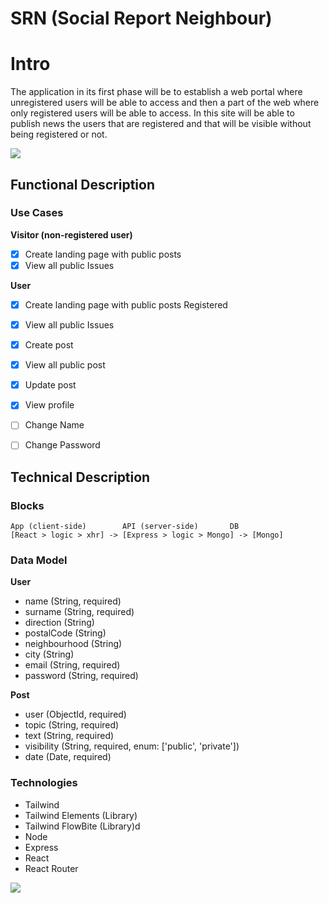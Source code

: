 # SRN (Social Report Neighbour)

# Intro

The application in its first phase will be to establish a web portal where unregistered users will be able to access and then a part of the web where only registered users will be able to access. In this site will be able to publish news the users that are registered and that will be visible without being registered or not.


![](https://media.giphy.com/media/Is1O1TWV0LEJi/giphy.gif)


## Functional Description

### Use Cases

**Visitor (non-registered user)**
- [X] Create landing page with public posts
- [X] View all public Issues 

**User**
- [X] Create landing page with public posts Registered
- [X] View all public Issues 
- [X] Create post
- [X] View all public post
- [X] Update post
- [X] View profile
- [ ] Change Name
- [ ] Change Password


## Technical Description

### Blocks

```
App (client-side)        API (server-side)       DB
[React > logic > xhr] -> [Express > logic > Mongo] -> [Mongo]
```

### Data Model

**User**
- name (String, required)
- surname (String, required)
- direction (String)
- postalCode (String)
- neighbourhood (String)
- city (String)
- email (String, required)
- password (String, required)

**Post**
- user (ObjectId, required)
- topic (String, required)
- text (String, required)
- visibility (String, required, enum: ['public', 'private'])
- date (Date, required)

### Technologies

- Tailwind
- Tailwind Elements (Library)
- Tailwind FlowBite (Library)d
- Node
- Express
- React
- React Router


![](https://media.giphy.com/media/CixASvbhiljshtFHn8/giphy.gif)